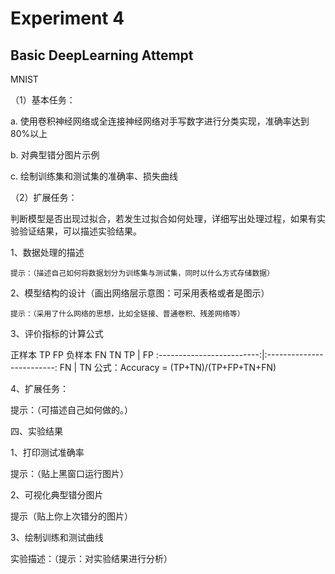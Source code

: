 # Experiment 4
## Basic DeepLearning Attempt

MNIST

（1）基本任务：

a. 使用卷积神经网络或全连接神经网络对手写数字进行分类实现，准确率达到80%以上

b. 对典型错分图片示例

c. 绘制训练集和测试集的准确率、损失曲线

（2）扩展任务：

判断模型是否出现过拟合，若发生过拟合如何处理，详细写出处理过程，如果有实验验证结果，可以描述实验结果。

1、数据处理的描述

	提示：（描述自己如何将数据划分为训练集与测试集，同时以什么方式存储数据）

2、模型结构的设计（画出网络层示意图：可采用表格或者是图示）

	提示：（采用了什么网络的思想，比如全链接、普通卷积、残差网络等）

3、评价指标的计算公式

正样本	TP	FP
负样本	FN	TN
TP          |  FP
:-------------------------:|:-------------------------:
FN          |   TN
公式：Accuracy  = (TP+TN)/(TP+FP+TN+FN)

4、扩展任务：

提示：（可描述自己如何做的。）

四、实验结果

1、打印测试准确率

提示：（贴上黑窗口运行图片）

2、可视化典型错分图片

提示（贴上你上次错分的图片）

3、绘制训练和测试曲线

实验描述：（提示：对实验结果进行分析）